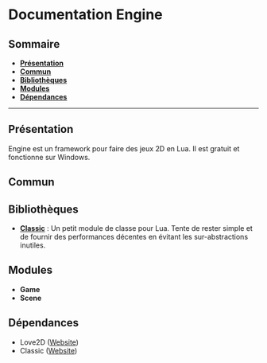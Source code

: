 # Documentation Engine

## Sommaire
- **[Présentation](#Présentation)**
- **[Commun](Commun)**
- **[Bibliothèques](Bibliothèques)**			
- **[Modules](Modules)**
- **[Dépendances](Dépendances)**
------------

Présentation
-------------
Engine est un framework pour faire des jeux 2D en Lua. Il est gratuit et fonctionne sur Windows.

Commun
-------------


Bibliothèques
-------------
- **[Classic](Classic)** : Un petit module de classe pour Lua. Tente de rester simple et de fournir des performances décentes en évitant les sur-abstractions inutiles.

Modules
------------
- **Game**
- **Scene**

Dépendances
-------------

- Love2D ([Website](https://love2d.org/))
- Classic ([Website](https://github.com/rxi/classic))
